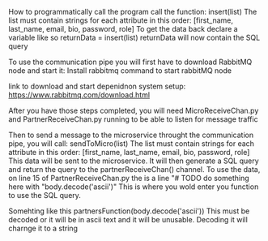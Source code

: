 How to programmatically call the program call the function: insert(list) 
The list must contain strings for each attribute in this order: [first_name, last_name, email, bio, password, role]
To get the data back declare a variable like so returnData = insert(list) 
returnData will now contain the SQL query



To use the communication pipe
you will first have to download RabbitMQ node and start it:
Install rabbitmq
command to start rabbitMQ node

link to download and start depenidnon system setup: https://www.rabbitmq.com/download.html

After you have those steps completed, you will need MicroReceiveChan.py and PartnerReceiveChan.py running to be able to listen for message traffic

Then to send a message to the microservice throught the communication pipe, you will call: sendToMicro(list)
The list must contain strings for each attribute in this order: [first_name, last_name, email, bio, password, role]
This data will be sent to the microservice. It will then generate a SQL query and return the query to the partnerReceiveChan() channel.
To use the data, on line 15 of PartnerReceiveChan.py the is a line "# TODO do something here with "body.decode('ascii')"
This is where you wold enter you function to use the SQL query. 

Somehting like this partnersFunction(body.decode('ascii'))
This must be decoded or it will be in ascii text and it will be unusable. Decoding it will charnge it to a string
